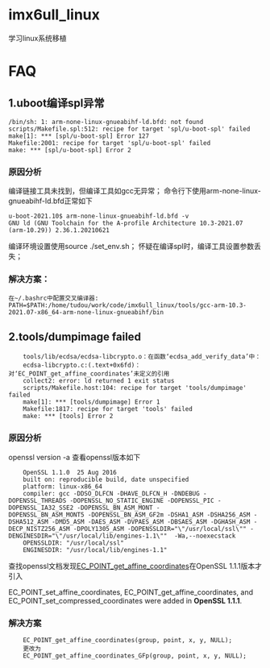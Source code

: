# imx6ull_linux
学习linux系统移植

# FAQ

## 1.uboot编译spl异常

    /bin/sh: 1: arm-none-linux-gnueabihf-ld.bfd: not found
    scripts/Makefile.spl:512: recipe for target 'spl/u-boot-spl' failed
    make[1]: *** [spl/u-boot-spl] Error 127
    Makefile:2001: recipe for target 'spl/u-boot-spl' failed
    make: *** [spl/u-boot-spl] Error 2

### 原因分析
编译链接工具未找到，但编译工具如gcc无异常；
命令行下使用arm-none-linux-gnueabihf-ld.bfd正常如下

    u-boot-2021.10$ arm-none-linux-gnueabihf-ld.bfd -v
    GNU ld (GNU Toolchain for the A-profile Architecture 10.3-2021.07 (arm-10.29)) 2.36.1.20210621

编译环境设置使用source ./set_env.sh；
怀疑在编译spl时，编译工具设置参数丢失；

### 解决方案：
    在~/.bashrc中配置交叉编译器:
    PATH=$PATH:/home/tudou/work/code/imx6ull_linux/tools/gcc-arm-10.3-2021.07-x86_64-arm-none-linux-gnueabihf/bin

## 2.tools/dumpimage failed

        tools/lib/ecdsa/ecdsa-libcrypto.o：在函数‘ecdsa_add_verify_data’中：
        ecdsa-libcrypto.c:(.text+0x6fd)：对‘EC_POINT_get_affine_coordinates’未定义的引用
        collect2: error: ld returned 1 exit status
        scripts/Makefile.host:104: recipe for target 'tools/dumpimage' failed
        make[1]: *** [tools/dumpimage] Error 1
        Makefile:1817: recipe for target 'tools' failed
        make: *** [tools] Error 2

### 原因分析
openssl version -a 查看openssl版本如下
        
        OpenSSL 1.1.0  25 Aug 2016
        built on: reproducible build, date unspecified
        platform: linux-x86_64
        compiler: gcc -DDSO_DLFCN -DHAVE_DLFCN_H -DNDEBUG -DOPENSSL_THREADS -DOPENSSL_NO_STATIC_ENGINE -DOPENSSL_PIC -DOPENSSL_IA32_SSE2 -DOPENSSL_BN_ASM_MONT -        DOPENSSL_BN_ASM_MONT5 -DOPENSSL_BN_ASM_GF2m -DSHA1_ASM -DSHA256_ASM -DSHA512_ASM -DMD5_ASM -DAES_ASM -DVPAES_ASM -DBSAES_ASM -DGHASH_ASM -DECP_NISTZ256_ASM -DPOLY1305_ASM -DOPENSSLDIR="\"/usr/local/ssl\"" -DENGINESDIR="\"/usr/local/lib/engines-1.1\""  -Wa,--noexecstack
        OPENSSLDIR: "/usr/local/ssl"
        ENGINESDIR: "/usr/local/lib/engines-1.1"

查找openssl文档发现[EC_POINT_get_affine_coordinates](https://www.openssl.org/docs/manmaster/man3/EC_POINT_get_affine_coordinates.html)在OpenSSL 1.1.1版本才引入

EC_POINT_set_affine_coordinates, EC_POINT_get_affine_coordinates, and EC_POINT_set_compressed_coordinates were added in **OpenSSL 1.1.1**.


### 解决方案
        EC_POINT_get_affine_coordinates(group, point, x, y, NULL);
        更改为
        EC_POINT_get_affine_coordinates_GFp(group, point, x, y, NULL);
